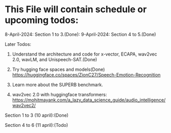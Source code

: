 # This File will contain schedule or upcoming todos:

8-April-2024: Section 1 to 3.(Done):
9-April-2024: Section 4 to 5.(Done)

Later Todos:
1) Understand the architecture and code for x-vector, ECAPA, wav2vec 2.0, wavLM, and Unispeech-SAT.(Done)

2) Try hugging face spaces and models(Done)
    https://huggingface.co/spaces/ZionC27/Speech-Emotion-Recognition

3) Learn more about the SUPERB benchmark.

4) wav2vec 2.0 with huggingface transformers:
https://mohitmayank.com/a_lazy_data_science_guide/audio_intelligence/wav2vec2/

Section 1 to 3 (10 april):(Done)

Section 4 to 6 (11 april):(Todo)
